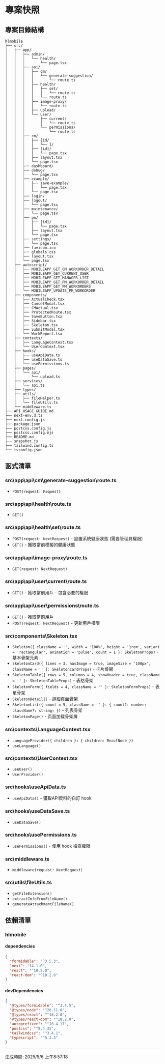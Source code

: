 # 專案快照

## 專案目錄結構

```
hlmobile
├── src/
│   ├── app/
│   │   ├── admin/
│   │   │   └── health/
│   │   │       └── page.tsx
│   │   ├── api/
│   │   │   ├── cm/
│   │   │   │   └── generate-suggestion/
│   │   │   │       └── route.ts
│   │   │   ├── health/
│   │   │   │   ├── set/
│   │   │   │   │   └── route.ts
│   │   │   │   └── route.ts
│   │   │   ├── image-proxy/
│   │   │   │   └── route.ts
│   │   │   ├── upload/
│   │   │   └── user/
│   │   │       ├── current/
│   │   │       │   └── route.ts
│   │   │       └── permissions/
│   │   │           └── route.ts
│   │   ├── cm/
│   │   │   ├── [id/
│   │   │   │   └── ]/
│   │   │   ├── [id]/
│   │   │   │   └── page.tsx
│   │   │   ├── layout.tsx
│   │   │   └── page.tsx
│   │   ├── dashboard/
│   │   ├── debug/
│   │   │   └── page.tsx
│   │   ├── example/
│   │   │   ├── save-example/
│   │   │   │   └── page.tsx
│   │   │   └── page.tsx
│   │   ├── login/
│   │   ├── logout/
│   │   │   └── page.tsx
│   │   ├── maintenance/
│   │   │   └── page.tsx
│   │   ├── pm/
│   │   │   ├── [id]/
│   │   │   │   └── page.tsx
│   │   │   ├── layout.tsx
│   │   │   └── page.tsx
│   │   ├── settings/
│   │   │   └── page.tsx
│   │   ├── favicon.ico
│   │   ├── globals.css
│   │   ├── layout.tsx
│   │   └── page.tsx
│   ├── autoscript/
│   │   ├── MOBILEAPP_GET_CM_WORKORDER_DETAIL
│   │   ├── MOBILEAPP_GET_CURRENT_USER
│   │   ├── MOBILEAPP_GET_MANAGER_LIST
│   │   ├── MOBILEAPP_GET_PM_WORKORDER_DETAIL
│   │   ├── MOBILEAPP_GET_PM_WORKORDERS
│   │   └── MOBILEAPP_UPDATE_PM_WORKORDER
│   ├── components/
│   │   ├── ActualCheck.tsx
│   │   ├── CancelModal.tsx
│   │   ├── CMActual.tsx
│   │   ├── ProtectedRoute.tsx
│   │   ├── SaveButton.tsx
│   │   ├── Sidebar.tsx
│   │   ├── Skeleton.tsx
│   │   ├── SubmitModal.tsx
│   │   └── WorkReport.tsx
│   ├── contexts/
│   │   ├── LanguageContext.tsx
│   │   └── UserContext.tsx
│   ├── hooks/
│   │   ├── useApiData.ts
│   │   ├── useDataSave.ts
│   │   └── usePermissions.ts
│   ├── pages/
│   │   └── api/
│   │       └── upload.ts
│   ├── services/
│   │   └── api.ts
│   ├── types/
│   ├── utils/
│   │   ├── fileHelper.ts
│   │   └── fileUtils.ts
│   └── middleware.ts
├── API_USAGE_GUIDE.md
├── next-env.d.ts
├── next.config.js
├── package.json
├── postcss.config.js
├── postcss.config.mjs
├── README.md
├── snapshot.js
├── tailwind.config.ts
└── tsconfig.json
```

## 函式清單

### src\app\api\cm\generate-suggestion\route.ts

- `POST(request: Request)`

### src\app\api\health\route.ts

- `GET()`

### src\app\api\health\set\route.ts

- `POST(request: NextRequest)` - 設置系統健康狀態 (需要管理員權限)
- `GET()` - 獲取當前模擬的健康狀態

### src\app\api\image-proxy\route.ts

- `GET(request: NextRequest)`

### src\app\api\user\current\route.ts

- `GET()` - 獲取當前用戶 - 包含必要的權限

### src\app\api\user\permissions\route.ts

- `GET()` - 獲取當前用戶
- `POST(request: NextRequest)` - 更新用戶權限

### src\components\Skeleton.tsx

- `Skeleton({
  className = '',
  width = '100%',
  height = '1rem',
  variant = 'rectangular',
  animation = 'pulse',
  count = 1
}: SkeletonProps)` - 基本骨架元素
- `SkeletonCard({
  lines = 3,
  hasImage = true,
  imageSize = '100px',
  className = ''
}: SkeletonCardProps)` - 卡片骨架
- `SkeletonTable({
  rows = 5,
  columns = 4,
  showHeader = true,
  className = ''
}: SkeletonTableProps)` - 表格骨架
- `SkeletonForm({
  fields = 4,
  className = ''
}: SkeletonFormProps)` - 表單骨架
- `SkeletonDetail()` - 詳細頁面骨架
- `SkeletonList({
  count = 5,
  className = ''
}: {
  count?: number;
  className?: string;
})` - 列表骨架
- `SkeletonPage()` - 页面加载骨架屏

### src\contexts\LanguageContext.tsx

- `LanguageProvider({ children }: { children: ReactNode })`
- `useLanguage()`

### src\contexts\UserContext.tsx

- `useUser()`
- `UserProvider()`

### src\hooks\useApiData.ts

- `useApiData()` - 獲取API資料的自訂 hook

### src\hooks\useDataSave.ts

- `useDataSave()`

### src\hooks\usePermissions.ts

- `usePermissions()` - 使用 hook 檢查權限

### src\middleware.ts

- `middleware(request: NextRequest)`

### src\utils\fileUtils.ts

- `getFileExtension()`
- `extractInfoFromFileName()`
- `generateAttachmentFileName()`

## 依賴清單

### hlmobile

#### dependencies

```json
{
  "formidable": "^3.5.3",
  "next": "14.1.0",
  "react": "^18.2.0",
  "react-dom": "^18.2.0"
}
```

#### devDependencies

```json
{
  "@types/formidable": "^3.4.5",
  "@types/node": "^20.11.0",
  "@types/react": "^18.2.0",
  "@types/react-dom": "^18.2.0",
  "autoprefixer": "^10.4.17",
  "postcss": "^8.4.35",
  "tailwindcss": "^3.4.1",
  "typescript": "^5.3.3"
}
```

---
生成時間: 2025/5/6 上午8:57:18

